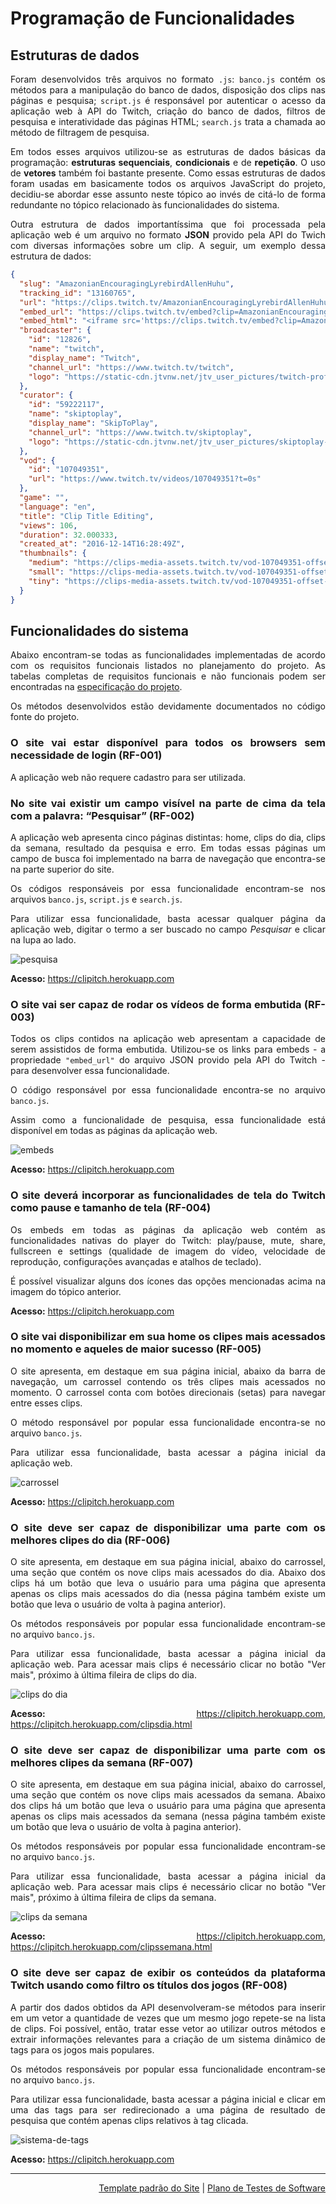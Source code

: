 <div align="justify">

# Programação de Funcionalidades

## Estruturas de dados

Foram desenvolvidos três arquivos no formato `.js`: `banco.js` contém os métodos para a manipulação do banco de dados, disposição dos clips nas páginas e pesquisa; `script.js` é responsável por autenticar o acesso da aplicação web à API do Twitch, criação do banco de dados, filtros de pesquisa e interatividade das páginas HTML; `search.js` trata a chamada ao método de filtragem de pesquisa.

Em todos esses arquivos utilizou-se as estruturas de dados básicas da programação: **estruturas sequenciais**, **condicionais** e de **repetição**. O uso de **vetores** também foi bastante presente. Como essas estruturas de dados foram usadas em basicamente todos os arquivos JavaScript do projeto, decidiu-se abordar esse assunto neste tópico ao invés de citá-lo de forma redundante no tópico relacionado às funcionalidades do sistema.

Outra estrutura de dados importantíssima que foi processada pela aplicação web é um arquivo no formato **JSON** provido pela API do Twich com diversas informações sobre um clip. A seguir, um exemplo dessa estrutura de dados:</div>

```json
{
  "slug": "AmazonianEncouragingLyrebirdAllenHuhu",
  "tracking_id": "13160765",
  "url": "https://clips.twitch.tv/AmazonianEncouragingLyrebirdAllenHuhu?tt_medium=clips_api&tt_content=url",
  "embed_url": "https://clips.twitch.tv/embed?clip=AmazonianEncouragingLyrebirdAllenHuhu&tt_medium=clips_api&tt_content=embed",
  "embed_html": "<iframe src='https://clips.twitch.tv/embed?clip=AmazonianEncouragingLyrebirdAllenHuhu&tt_medium=clips_api&tt_content=embed' width='640' height='360' frameborder='0' scrolling='no' allowfullscreen='true'></iframe>",
  "broadcaster": {
    "id": "12826",
    "name": "twitch",
    "display_name": "Twitch",
    "channel_url": "https://www.twitch.tv/twitch",
    "logo": "https://static-cdn.jtvnw.net/jtv_user_pictures/twitch-profile_image-8a8c5be2e3b64a9a-300x300.png"
  },
  "curator": {
    "id": "59222117",
    "name": "skiptoplay",
    "display_name": "SkipToPlay",
    "channel_url": "https://www.twitch.tv/skiptoplay",
    "logo": "https://static-cdn.jtvnw.net/jtv_user_pictures/skiptoplay-profile_image-1d66e001a46b0c9d-300x300.png"
  },
  "vod": {
    "id": "107049351",
    "url": "https://www.twitch.tv/videos/107049351?t=0s"
  },
  "game": "",
  "language": "en",
  "title": "Clip Title Editing",
  "views": 106,
  "duration": 32.000333,
  "created_at": "2016-12-14T16:28:49Z",
  "thumbnails": {
    "medium": "https://clips-media-assets.twitch.tv/vod-107049351-offset-26-preview-480x272.jpg",
    "small": "https://clips-media-assets.twitch.tv/vod-107049351-offset-26-preview-260x147.jpg",
    "tiny": "https://clips-media-assets.twitch.tv/vod-107049351-offset-26-preview-86x45.jpg"
  }
}
```
<div align="justify">

## Funcionalidades do sistema

Abaixo encontram-se todas as funcionalidades implementadas de acordo com os requisitos funcionais listados no planejamento do projeto. As tabelas completas de requisitos funcionais e não funcionais podem ser encontradas na [especificação do projeto](https://github.com/ICEI-PUC-Minas-PMV-SI/pmv-si-2021-1-e1-proj-web-t1-conteudo-de-interesse/edit/main/docs/02-Especifica%C3%A7%C3%A3o%20do%20Projeto.md).

Os métodos desenvolvidos estão devidamente documentados no código fonte do projeto.
### O site vai estar disponível para todos os browsers sem necessidade de login (RF-001)

A aplicação web não requere cadastro para ser utilizada.
### No site vai existir um campo visível na parte de cima da tela com a palavra: “Pesquisar” (RF-002)

A aplicação web apresenta cinco páginas distintas: home, clips do dia, clips da semana, resultado da pesquisa e erro. Em todas essas páginas um campo de busca foi implementado na barra de navegação que encontra-se na parte superior do site.

Os códigos responsáveis por essa funcionalidade encontram-se nos arquivos `banco.js`, `script.js` e `search.js`.

Para utilizar essa funcionalidade, basta acessar qualquer página da aplicação web, digitar o termo a ser buscado no campo *Pesquisar* e clicar na lupa ao lado.

![pesquisa](img/rf-002.png)

**Acesso:** https://clipitch.herokuapp.com
### O site vai ser capaz de rodar os vídeos de forma embutida (RF-003)

Todos os clips contidos na aplicação web apresentam a capacidade de serem assistidos de forma embutida. Utilizou-se os links para embeds - a propriedade `"embed_url"` do arquivo JSON provido pela API do Twitch - para desenvolver essa funcionalidade.

O código responsável por essa funcionalidade encontra-se no arquivo `banco.js`.

Assim como a funcionalidade de pesquisa, essa funcionalidade está disponível em todas as páginas da aplicação web.

![embeds](img/rf-003.png)

**Acesso:** https://clipitch.herokuapp.com
### O site deverá incorporar as funcionalidades de tela do Twitch como pause e tamanho de tela (RF-004)

Os embeds em todas as páginas da aplicação web contém as funcionalidades nativas do player do Twitch: play/pause, mute, share, fullscreen e settings (qualidade de imagem do vídeo, velocidade de reprodução, configurações avançadas e atalhos de teclado).

É possível visualizar alguns dos ícones das opções mencionadas acima na imagem do tópico anterior.

**Acesso:** https://clipitch.herokuapp.com
### O site vai disponibilizar em sua home os clipes mais acessados no momento e aqueles de maior sucesso (RF-005)

O site apresenta, em destaque em sua página inicial, abaixo da barra de navegação, um carrossel contendo os três clipes mais acessados no momento. O carrossel conta com botões direcionais (setas) para navegar entre esses clips.

O método responsável por popular essa funcionalidade encontra-se no arquivo `banco.js`.

Para utilizar essa funcionalidade, basta acessar a página inicial da aplicação web.

![carrossel](img/rf-005.png)

**Acesso:** https://clipitch.herokuapp.com
### O site deve ser capaz de disponibilizar uma parte com os melhores clipes do dia (RF-006)

O site apresenta, em destaque em sua página inicial, abaixo do carrossel, uma seção que contém os nove clips mais acessados do dia. Abaixo dos clips há um botão que leva o usuário para uma página que apresenta apenas os clips mais acessados do dia (nessa página também existe um botão que leva o usuário de volta à pagina anterior).

Os métodos responsáveis por popular essa funcionalidade encontram-se no arquivo `banco.js`.

Para utilizar essa funcionalidade, basta acessar a página inicial da aplicação web. Para acessar mais clips é necessário clicar no botão "Ver mais", próximo à última fileira de clips do dia.

![clips do dia](img/rf-006.png)

**Acesso:** https://clipitch.herokuapp.com, https://clipitch.herokuapp.com/clipsdia.html

### O site deve ser capaz de disponibilizar uma parte com os melhores clipes da semana (RF-007)

O site apresenta, em destaque em sua página inicial, abaixo do carrossel, uma seção que contém os nove clips mais acessados da semana. Abaixo dos clips há um botão que leva o usuário para uma página que apresenta apenas os clips mais acessados da semana (nessa página também existe um botão que leva o usuário de volta à pagina anterior).

Os métodos responsáveis por popular essa funcionalidade encontram-se no arquivo `banco.js`.

Para utilizar essa funcionalidade, basta acessar a página inicial da aplicação web. Para acessar mais clips é necessário clicar no botão "Ver mais", próximo à última fileira de clips da semana.

![clips da semana](img/rf-007.png)

**Acesso:** https://clipitch.herokuapp.com, https://clipitch.herokuapp.com/clipssemana.html
### O site deve ser capaz de exibir os conteúdos da plataforma Twitch usando como filtro os títulos dos jogos (RF-008)

A partir dos dados obtidos da API desenvolveram-se métodos para inserir em um vetor a quantidade de vezes que um mesmo jogo repete-se na lista de clips. Foi possível, então, tratar esse vetor ao utilizar outros métodos e extrair informações relevantes para a criação de um sistema dinâmico de tags para os jogos mais populares.

Os métodos responsáveis por popular essa funcionalidade encontram-se no arquivo `banco.js`.

Para utilizar essa funcionalidade, basta acessar a página inicial e clicar em uma das tags para ser redirecionado a uma página de resultado de pesquisa que contém apenas clips relativos à tag clicada.

![sistema-de-tags](img/rf-008.png)

**Acesso:** https://clipitch.herokuapp.com
</div>

<hr>

<p align="right"><a href="./06-Template padrão do Site.md">Template padrão do Site</a> | <a href="./08-Plano de Testes de Software.md">Plano de Testes de Software</a></p>

